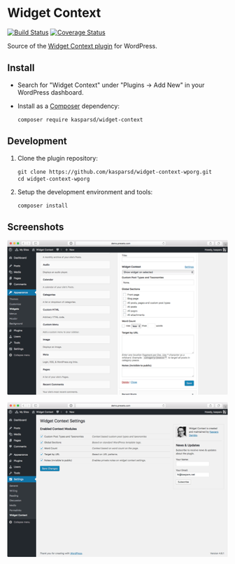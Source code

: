 # Widget Context

[![Build Status](https://travis-ci.org/kasparsd/widget-context-wporg.svg?branch=master)](https://travis-ci.org/kasparsd/widget-context-wporg)
[![Coverage Status](https://coveralls.io/repos/github/kasparsd/widget-context-wporg/badge.svg?branch=master)](https://coveralls.io/github/kasparsd/widget-context-wporg?branch=master)

Source of the [Widget Context plugin](https://widgetcontext.com) for WordPress.


## Install

- Search for "Widget Context" under "Plugins → Add New" in your WordPress dashboard.

- Install as a [Composer](https://packagist.org/packages/kasparsd/widget-context) dependency:

	  composer require kasparsd/widget-context


## Development

1. Clone the plugin repository:

	   git clone https://github.com/kasparsd/widget-context-wporg.git
	   cd widget-context-wporg

2. Setup the development environment and tools:

	   composer install


## Screenshots

![Widget Context settings](screenshot-1.png)

![Widget Context configuration](screenshot-2.png)

